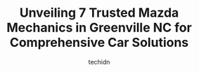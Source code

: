---
layout: ampstory
image: https://images.unsplash.com/photo-1639928204495-14caa69ed1b5?ixlib=rb-4.0.3&ixid=MnwxMjA3fDB8MHxwaG90by1wYWdlfHx8fGVufDB8fHx8&auto=format&fit=crop&w=640&h=853&q=80
author: techidn
featured: false
description: Trust your vehicles maintenance and repairs to the 7 best Mazda Mechanic in Greenville NC, USA. With their extensive experience, cutting-edge technology, and commitment to customer satisfac
title: Unveiling 7 Trusted Mazda Mechanics in Greenville NC for Comprehensive Car Solutions
cover:
   title: Unveiling 7 Trusted Mazda Mechanics in Greenville NC for Comprehensive Car Solutions
   subtitle: Rickpate
   background: https://images.unsplash.com/photo-1639928204495-14caa69ed1b5?ixlib=rb-4.0.3&ixid=MnwxMjA3fDB8MHxwaG90by1wYWdlfHx8fGVufDB8fHx8&auto=format&fit=crop&w=640&h=853&q=80

pages: 
 - layout: thirds
   top: <h1>#1 Midas</h1>
   bottom: "<p>Billy and his team were awesome! Ive been looking for a reliable mechanic since moving to Greenville, and I think Ive found them now. They were very fast, but they </p>"
   background: https://www.knot35.com/toplist/wp-content/uploads/2023/06/best-mazda-mechanic-1-in-greenville-nc-1685834872.jpeg
   backgroundblur: true
 - layout: thirds
   top: <h1>#2 Import Services</h1>
   bottom: "<p>2204 Dickinson Ave, Greenville, NC 27834, United States</p>"
   background: https://www.knot35.com/toplist/wp-content/uploads/2023/06/best-mazda-mechanic-2-in-greenville-nc-1685834872.jpeg
   cta:
      link: https://www.knot35.com/toplist/unveiling-7-trusted-mazda-mechanics-in-greenville-nc-for-comprehensive-car-solutions/
      text: Unveiling 7 Trusted Mazda Mechanics in Greenville NC for Comprehensive Car Solutions
 - layout: thirds
   top: <h1>#3 Brown & Wood Mazda</h1>
   bottom: "<p>329 Greenville Blvd SW, Greenville, NC 27834, United States</p>"
   background: https://www.knot35.com/toplist/wp-content/uploads/2023/06/best-mazda-mechanic-3-in-greenville-nc-1685834873.jpeg
   cta:
      link: https://www.knot35.com/toplist/unveiling-7-trusted-mazda-mechanics-in-greenville-nc-for-comprehensive-car-solutions/
      text: Unveiling 7 Trusted Mazda Mechanics in Greenville NC for Comprehensive Car Solutions
 - layout: thirds
   top: <h1>#4 Pecheles Automotive</h1>
   bottom: "<p>203 Greenville Blvd SE, Greenville, NC 27858, United States</p>"
   background: https://images.unsplash.com/photo-1553949345-eb786bb3f7ba?ixlib=rb-4.0.3&ixid=MnwxMjA3fDB8MHxwaG90by1wYWdlfHx8fGVufDB8fHx8&auto=format&fit=crop&w=640&h=853&q=80
   cta:
      link: https://www.knot35.com/toplist/unveiling-7-trusted-mazda-mechanics-in-greenville-nc-for-comprehensive-car-solutions/
      text: Unveiling 7 Trusted Mazda Mechanics in Greenville NC for Comprehensive Car Solutions
 - layout: thirds
   top: <h1>#5 Brileys Tire & Auto Center</h1>
   bottom: "<p>109 Trade St A, Greenville, NC 27834, United States</p>"
   background: https://images.unsplash.com/photo-1540457036297-448b6b99e91c?ixlib=rb-4.0.3&ixid=MnwxMjA3fDB8MHxwaG90by1wYWdlfHx8fGVufDB8fHx8&auto=format&fit=crop&w=640&h=853&q=80
   cta:
      link: https://www.knot35.com/toplist/unveiling-7-trusted-mazda-mechanics-in-greenville-nc-for-comprehensive-car-solutions/
      text: Unveiling 7 Trusted Mazda Mechanics in Greenville NC for Comprehensive Car Solutions
 - layout: thirds
   top: <h1>#6 Plaza Auto Care</h1>
   bottom: "<p>624 Greenville Blvd SE, Greenville, NC 27858, United States</p>"
   background: https://images.unsplash.com/photo-1510906594845-bc082582c8cc?ixlib=rb-4.0.3&ixid=MnwxMjA3fDB8MHxwaG90by1wYWdlfHx8fGVufDB8fHx8&auto=format&fit=crop&w=640&h=853&q=80
   cta:
      link: https://www.knot35.com/toplist/unveiling-7-trusted-mazda-mechanics-in-greenville-nc-for-comprehensive-car-solutions/
      text: Unveiling 7 Trusted Mazda Mechanics in Greenville NC for Comprehensive Car Solutions
 - layout: thirds
   top: <h1>#7 A & B Auto Services</h1>
   bottom: "<p>103 W 9th St, Greenville, NC 27834, United States</p>"
   background: https://images.unsplash.com/photo-1522441815192-d9f04eb0615c?ixlib=rb-4.0.3&ixid=MnwxMjA3fDB8MHxwaG90by1wYWdlfHx8fGVufDB8fHx8&auto=format&fit=crop&w=640&h=853&q=80
   cta:
      link: https://www.knot35.com/toplist/unveiling-7-trusted-mazda-mechanics-in-greenville-nc-for-comprehensive-car-solutions/
      text: Unveiling 7 Trusted Mazda Mechanics in Greenville NC for Comprehensive Car Solutions
 - layout: thirds
   middle: Continue reading...
   background: https://images.unsplash.com/photo-1515405295579-ba7b45403062?ixlib=rb-4.0.3&ixid=MnwxMjA3fDB8MHxwaG90by1wYWdlfHx8fGVufDB8fHx8&auto=format&fit=crop&w=640&h=853&q=80
   cta:
      link: https://www.knot35.com/toplist/unveiling-7-trusted-mazda-mechanics-in-greenville-nc-for-comprehensive-car-solutions/
      text: Unveiling 7 Trusted Mazda Mechanics in Greenville NC for Comprehensive Car Solutions
      
---